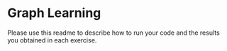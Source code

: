 # Graph Learning
Please use this readme to describe how to run your code and the results you obtained in each exercise.